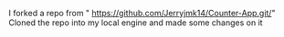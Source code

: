 I forked a repo from " https://github.com/Jerryjmk14/Counter-App.git/"
Cloned the repo into my local engine and made some changes on it 
